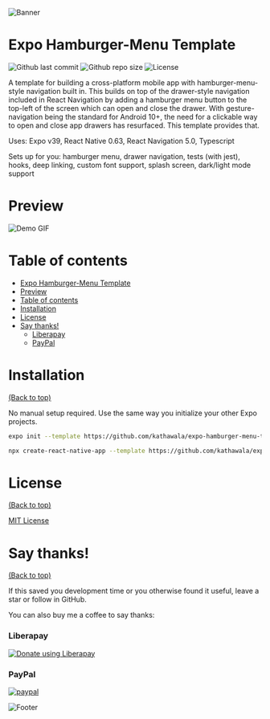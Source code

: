 <!--- Add banner here --->
![Banner](https://storage.googleapis.com/gh-assets/Funzo.jpg)

# Expo Hamburger-Menu Template

<!-- Add buttons here -->
![Github last commit](https://img.shields.io/github/last-commit/kathawala/expo-hamburger-menu-template)
![Github repo size](https://img.shields.io/github/repo-size/kathawala/expo-hamburger-menu-template)
![License](https://img.shields.io/github/license/kathawala/expo-hamburger-menu-template)

<!-- Describe your project in brief -->

A template for building a cross-platform mobile app with hamburger-menu-style navigation built in.
This builds on top of the drawer-style navigation included in React Navigation by adding a hamburger menu button to the top-left of the screen which can open and close the drawer.
With gesture-navigation being the standard for Android 10+, the need for a clickable way to open and close app drawers has resurfaced.
This template provides that.

Uses: Expo v39, React Native 0.63, React Navigation 5.0, Typescript

Sets up for you: hamburger menu, drawer navigation, tests (with jest), hooks, deep linking, custom font support, splash screen, dark/light mode support

# Preview


<!-- Add a demo for your project -->

![Demo GIF](https://storage.googleapis.com/gh-assets/expo-template.gif)

# Table of contents

- [Expo Hamburger-Menu Template](#expo-hamburger-menu-template)
- [Preview](#preview)
- [Table of contents](#table-of-contents)
- [Installation](#installation)
- [License](#license)
- [Say thanks!](#say-thanks)
    - [Liberapay](#liberapay)
    - [PayPal](#paypal)

# Installation
[(Back to top)](#table-of-contents)

No manual setup required. Use the same way you initialize your other Expo projects.

```bash
expo init --template https://github.com/kathawala/expo-hamburger-menu-template
```

```bash
npx create-react-native-app --template https://github.com/kathawala/expo-hamburger-menu-template
```

# License
[(Back to top)](#table-of-contents)

<!-- Adding the license to README is a good practice so that people can easily refer to it.--->

[MIT License](https://opensource.org/licenses/MIT)

# Say thanks!
[(Back to top)](#table-of-contents)

If this saved you development time or you otherwise found it useful, leave a star or follow in GitHub.

You can also buy me a coffee to say thanks:

<!-- Liberapay -->
### Liberapay
<a href="https://liberapay.com/kathawala/donate"><img alt="Donate using Liberapay" src="https://liberapay.com/assets/widgets/donate.svg"></a>

<!-- PayPal -->
### PayPal
[![paypal](https://www.paypalobjects.com/en_US/i/btn/btn_donateCC_LG.gif)](https://www.paypal.com/cgi-bin/webscr?cmd=_donations&business=LHG78XBMVTU82&item_name=open+source+software&currency_code=USD)

![Footer](https://storage.googleapis.com/gh-assets/footer.jpg)
